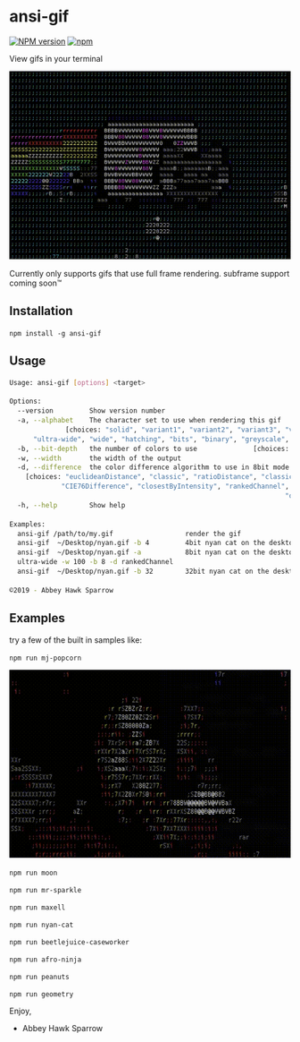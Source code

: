 ansi-gif
========

[![NPM version](https://img.shields.io/npm/v/ansi-gif.svg)]()
[![npm](https://img.shields.io/npm/dt/ansi-gif.svg)]()

View gifs in your terminal

![nyan-cat](Samples/nyan.gif)

Currently only supports gifs that use full frame rendering. subframe support coming soon™

Installation
------------

`npm install -g ansi-gif`

Usage
-----

```bash
Usage: ansi-gif [options] <target>

Options:
  --version         Show version number                                [boolean]
  -a, --alphabet    The character set to use when rendering this gif
              [choices: "solid", "variant1", "variant2", "variant3", "variant4",
      "ultra-wide", "wide", "hatching", "bits", "binary", "greyscale", "blocks"]
  -b, --bit-depth   the number of colors to use              [choices: 4, 8, 32]
  -w, --width       the width of the output
  -d, --difference  the color difference algorithm to use in 8bit mode
    [choices: "euclideanDistance", "classic", "ratioDistance", "classicByValue",
             "CIE76Difference", "closestByIntensity", "rankedChannel", "simple",
                                                                     "original"]
  -h, --help        Show help                                          [boolean]

Examples:
  ansi-gif /path/to/my.gif                  render the gif
  ansi-gif  ~/Desktop/nyan.gif -b 4         4bit nyan cat on the desktop
  ansi-gif  ~/Desktop/nyan.gif -a           8bit nyan cat on the desktop
  ultra-wide -w 100 -b 8 -d rankedChannel
  ansi-gif  ~/Desktop/nyan.gif -b 32        32bit nyan cat on the desktop

©2019 - Abbey Hawk Sparrow
```

Examples
--------
try a few of the built in samples like:

`npm run mj-popcorn`

![thriller-popcorn](Samples/thriller-popcorn.gif)

`npm run moon`

`npm run mr-sparkle`

`npm run maxell`

`npm run nyan-cat`

`npm run beetlejuice-caseworker`

`npm run afro-ninja`

`npm run peanuts`

`npm run geometry`

Enjoy,

- Abbey Hawk Sparrow

